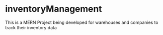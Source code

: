 # inventoryManagement
This is a MERN Project being developed for warehouses and companies to track their inventory data
